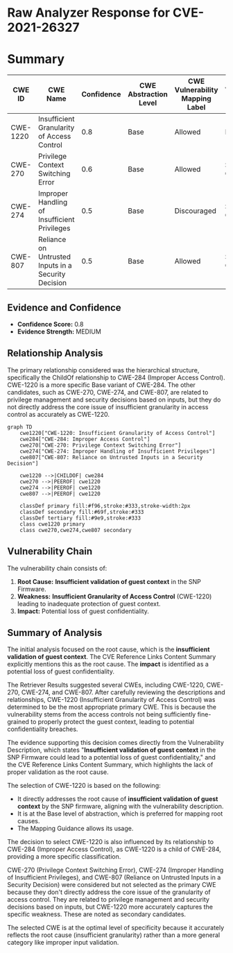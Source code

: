 # Raw Analyzer Response for CVE-2021-26327

# Summary
| CWE ID | CWE Name | Confidence | CWE Abstraction Level | CWE Vulnerability Mapping Label | CWE-Vulnerability Mapping Notes |
|---|---|---|---|---|---|
| CWE-1220 | Insufficient Granularity of Access Control | 0.8 | Base | Allowed | Primary CWE |
| CWE-270 | Privilege Context Switching Error | 0.6 | Base | Allowed | Secondary Candidate |
| CWE-274 | Improper Handling of Insufficient Privileges | 0.5 | Base | Discouraged | Secondary Candidate |
| CWE-807 | Reliance on Untrusted Inputs in a Security Decision | 0.5 | Base | Allowed | Secondary Candidate |

## Evidence and Confidence

*   **Confidence Score:** 0.8
*   **Evidence Strength:** MEDIUM

## Relationship Analysis
The primary relationship considered was the hierarchical structure, specifically the ChildOf relationship to CWE-284 (Improper Access Control). CWE-1220 is a more specific Base variant of CWE-284. The other candidates, such as CWE-270, CWE-274, and CWE-807, are related to privilege management and security decisions based on inputs, but they do not directly address the core issue of insufficient granularity in access control as accurately as CWE-1220.

```mermaid
graph TD
    cwe1220["CWE-1220: Insufficient Granularity of Access Control"]
    cwe284["CWE-284: Improper Access Control"]
    cwe270["CWE-270: Privilege Context Switching Error"]
    cwe274["CWE-274: Improper Handling of Insufficient Privileges"]
    cwe807["CWE-807: Reliance on Untrusted Inputs in a Security Decision"]

    cwe1220 -->|CHILDOF| cwe284
    cwe270 -->|PEEROF| cwe1220
    cwe274 -->|PEEROF| cwe1220
    cwe807 -->|PEEROF| cwe1220

    classDef primary fill:#f96,stroke:#333,stroke-width:2px
    classDef secondary fill:#69f,stroke:#333
    classDef tertiary fill:#9e9,stroke:#333
    class cwe1220 primary
    class cwe270,cwe274,cwe807 secondary
```

## Vulnerability Chain
The vulnerability chain consists of:
1.  **Root Cause:** **Insufficient validation of guest context** in the SNP Firmware.
2.  **Weakness:** **Insufficient Granularity of Access Control** (CWE-1220) leading to inadequate protection of guest context.
3.  **Impact:** Potential loss of guest confidentiality.

## Summary of Analysis
The initial analysis focused on the root cause, which is the **insufficient validation of guest context**. The CVE Reference Links Content Summary explicitly mentions this as the root cause. The **impact** is identified as a potential loss of guest confidentiality.

The Retriever Results suggested several CWEs, including CWE-1220, CWE-270, CWE-274, and CWE-807. After carefully reviewing the descriptions and relationships, CWE-1220 (Insufficient Granularity of Access Control) was determined to be the most appropriate primary CWE. This is because the vulnerability stems from the access controls not being sufficiently fine-grained to properly protect the guest context, leading to potential confidentiality breaches.

The evidence supporting this decision comes directly from the Vulnerability Description, which states "**Insufficient validation of guest context** in the SNP Firmware could lead to a potential loss of guest confidentiality," and the CVE Reference Links Content Summary, which highlights the lack of proper validation as the root cause.

The selection of CWE-1220 is based on the following:
*   It directly addresses the root cause of **insufficient validation of guest context** by the SNP firmware, aligning with the vulnerability description.
*   It is at the Base level of abstraction, which is preferred for mapping root causes.
*   The Mapping Guidance allows its usage.

The decision to select CWE-1220 is also influenced by its relationship to CWE-284 (Improper Access Control), as CWE-1220 is a child of CWE-284, providing a more specific classification.

CWE-270 (Privilege Context Switching Error), CWE-274 (Improper Handling of Insufficient Privileges), and CWE-807 (Reliance on Untrusted Inputs in a Security Decision) were considered but not selected as the primary CWE because they don't directly address the core issue of the granularity of access control. They are related to privilege management and security decisions based on inputs, but CWE-1220 more accurately captures the specific weakness. These are noted as secondary candidates.

The selected CWE is at the optimal level of specificity because it accurately reflects the root cause (insufficient granularity) rather than a more general category like improper input validation.
